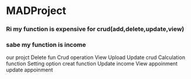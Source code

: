 # MADProject

### Ri my function is expensive for crud(add,delete,update,view)

### sabe my function is income
our projct 
Delete fun
Crud operation 
View 
Upload
Update crud 
Calculation function 
Setting option 
creat function 
Update income 
View appoinment
update appoinment 
